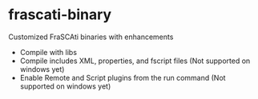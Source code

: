 # frascati-binary
Customized FraSCAti binaries with enhancements

- Compile with libs
- Compile includes XML, properties, and fscript files (Not supported on windows yet)
- Enable Remote and Script plugins from the run command (Not supported on windows yet)
